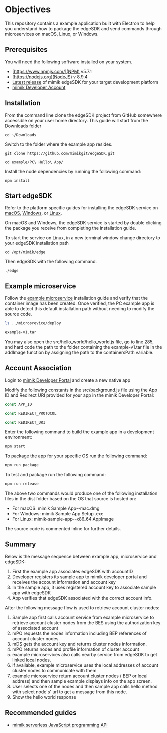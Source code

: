# Objectives

This repository contains a example application built with Electron to help you understand how to package the edgeSDK and send commands through microservices on macOS, Linux, or Windows.

## Prerequisites

You will need the following software installed on your system.

- [https://www.npmjs.com/](NPM) v5.7.1
- [https://nodejs.org](NodeJS) v 8.9.4
- [Latest release](https://github.com/mimikgit/edgeSDK/releases/latest) of mimik edgeSDK for your target development platform
- [mimik Developer Account](https://developers.mimik360.com/dev/)

## Installation

From the command line clone the edgeSDK project from GitHub somewhere accessible on your user home directory. This guide will start from the Downloads folder

```
cd ~/Downloads
```

Switch to the folder where the example app resides.

```
git clone https://github.com/mimikgit/edgeSDK.git
```

```
cd example/PC\ Hello\ App/
```

Install the node dependencies by running the following command:


```
npm install
```
## Start edgeSDK

Refer to the platform specific guides for installing the edgeSDK service on [macOS](https://developer.mimik.com/docs/installation/macos), [Windows](https://developer.mimik.com/docs/installation/windows), or [Linux](https://developer.mimik.com/docs/installation/linux).

On macOS and Windows, the edgeSDK service is started by double clicking the package you receive from completing the installation guide.

To start the service on Linux, in a new terminal window change directory to your edgeSDK installation path

```
cd /opt/mimik/edge
```
Then edgeSDK with the following command.

```
./edge
```

## Example microservice

Follow the [example microservice](https://developer.mimik.com/docs/microservices/deploy) installation guide and verify that the container image has been created. Once verified, the PC example app is able to detect this default installation path without needing to modify the source code.

``` bash
ls ../microsrevice/deploy

example-v1.tar
```

You may also open the src/hello_world/hello_world.js file, go to line 285, and hard code the path to the folder containing the example-v1.tar file in the addImage function by assigning the path to the containersPath variable.

## Account Association

Login to [mimik Developer Portal](https://developers.mimik360.com) and create a new native app

Modify the following constants in the src/background.js file using the App ID and Redirect URI provided for your app in the mimik Developer Portal:

```javascript
const APP_ID

const REDIRECT_PROTOCOL

const REDIRECT_URI
```

Enter the following command to build the example app in a development environment:

```bash
npm start
```

To package the app for your specific OS run the following command:

```bash
npm run package
```

To test and package run the following command:

```bash
npm run release
```

The above two commands would produce one of the following installation files in the dist folder based on the OS that source is hosted on:

- For macOS: mimik Sample App--mac.dmg
- For Windows: mimik Sample App Setup .exe
- For Linux: mimik-sample-app--x86_64.AppImage

The source code is commented inline for further details.

## Summary

Below is the message sequence between example app, microservice and edgeSDK:

1. First the example app associates edgeSDK with accountID
1. Developer registers its sample app to mimik developer portal and receives the account information and account key
1. In the sample app, it uses registered account key to associate sample app with edgeSDK 
1. App verifies that edgeSDK associated with the correct account info.

After  the following message flow is used to retrieve account cluster nodes:

1. Sample app first calls account service from example microservice to retrieve account cluster nodes from the BES using the authorization key of associated account
1. mPO requests the nodes information  including BEP references of account cluster nodes.
1. mDS gets the account key and returns cluster nodes information.
1. mPO returns nodes and profile information of cluster account
1. example microservices also calls nearby service from edgeSDK to get linked local nodes,
1. if available, example microservice uses the local addresses of account cluster nodes to communicate with them
1. example microservice return account cluster nodes ( BEP or local address)  and then sample example displays info on the app screen.
1. User selects one of the nodes and then sample app calls hello method with select node's' url to get a message from this node.
1. Show the hello world response

## Recommended guides

- [mimik serverless JavaScript programming API](https://developer.mimik.com/docs/api-guides/apis)
